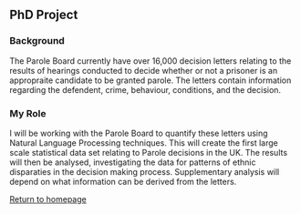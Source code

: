 ## PhD Project 

### Background

The Parole Board currently have over 16,000 decision letters relating to the results of hearings conducted to decide whether or not a prisoner is an appropraite
 candidate to be granted parole. The letters contain information regarding the defendent, crime, behaviour, conditions, and the decision. 

### My Role

I will be working with the Parole Board to quantify these letters using Natural Language Processing techniques. This will create the first large scale statistical
data set relating to Parole decisions in the UK. The results will then be analysed, investigating the data for patterns of ethnic disparaties in the decision making
process. Supplementary analysis will depend on what information can be derived from the letters. 


[Return to homepage](index.md)
